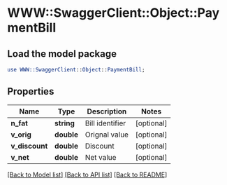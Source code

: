 # WWW::SwaggerClient::Object::PaymentBill

## Load the model package
```perl
use WWW::SwaggerClient::Object::PaymentBill;
```

## Properties
Name | Type | Description | Notes
------------ | ------------- | ------------- | -------------
**n_fat** | **string** | Bill identifier | [optional] 
**v_orig** | **double** | Orignal value | [optional] 
**v_discount** | **double** | Discount | [optional] 
**v_net** | **double** | Net value | [optional] 

[[Back to Model list]](../README.md#documentation-for-models) [[Back to API list]](../README.md#documentation-for-api-endpoints) [[Back to README]](../README.md)



